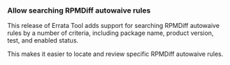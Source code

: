 ### Allow searching RPMDiff autowaive rules

This release of Errata Tool adds support for searching RPMDiff autowaive rules
by a number of criteria, including package name, product version, test, and
enabled status.

This makes it easier to locate and review specific RPMDiff autowaive rules.
